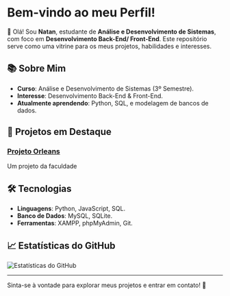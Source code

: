 # Bem-vindo ao meu Perfil!

👋 Olá! Sou **Natan**, estudante de **Análise e Desenvolvimento de Sistemas**, com foco em **Desenvolvimento Back-End/ Front-End**. Este repositório serve como uma vitrine para os meus projetos, habilidades e interesses.

## 📚 Sobre Mim
- **Curso**: Análise e Desenvolvimento de Sistemas (3º Semestre).
- **Interesse**: Desenvolvimento Back-End & Front-End.
- **Atualmente aprendendo**: Python, SQL, e modelagem de bancos de dados.

## 🚀 Projetos em Destaque

### [Projeto Orleans](https://github.com/NatanSrsDev/Projeto-Orleans)
Um projeto da faculdade



## 🛠️ Tecnologias
- **Linguagens**: Python, JavaScript, SQL.
- **Banco de Dados**: MySQL, SQLite.
- **Ferramentas**: XAMPP, phpMyAdmin, Git.

## 📈 Estatísticas do GitHub
![Estatísticas do GitHub](https://github-readme-stats.vercel.app/api?username=NatanSrsDev&show_icons=true&theme=radical)

---

Sinta-se à vontade para explorar meus projetos e entrar em contato! 🚀
